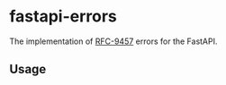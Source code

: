 # fastapi-errors

The implementation of [RFC-9457](https://www.rfc-editor.org/rfc/rfc9457.html) errors for the FastAPI.

## Usage
```python

```

